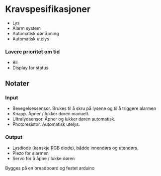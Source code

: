 # Kravspesifikasjoner

- Lys
- Alarm system
- Automatisk dør åpning
- Automatisk utelys

### Lavere prioritet om tid

- Bil
- Display for status

## Notater

### Input

- Bevegelsessensor. Brukes til å skru på lysene og til å triggere alarmen
- Knapp. Åpner / lukker døren manuelt.
- Ultralydsensor. Åpner og lukker døren automatisk.
- Photoresistor. Automatisk utelys.

### Output

- Lysdiode (kanskje RGB diode), bådde innendørs og utendørs.
- Piezo for alarmen
- Servo for å åpne / lukke døren

Bygges på en breadboard og festet arduino
